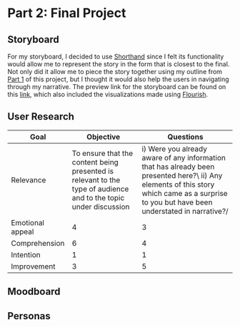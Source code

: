 # Part 2: Final Project

## Storyboard
For my storyboard, I decided to use [Shorthand](https://shorthand.com/) since I felt its functionality would allow me to represent the story in the form that is closest to the final. Not only did it allow me to piece the story together using my outline from [Part 1](/finalproject2.md) of this project, but I thought it would also help the users in navigating through my narrative. The preview link for the storyboard can be found on this [link](https://preview.shorthand.com/i2LOY168IkxSJAyQ), which also included the visualizations made using [Flourish](https://flourish.studio/).

## User Research

Goal | Objective | Questions
------------ | ------------- | -------------
Relevance | To ensure that the content being presented is relevant to the type of audience and to the topic under discussion | i) Were you already aware of any information that has already been presented here?\ ii) Any elements of this story which came as a surprise to you but have been understated in narrative?/
Emotional appeal | 4 | 3
Comprehension | 6 | 4
Intention | 1 | 1
Improvement | 3 | 5

## Moodboard

## Personas
